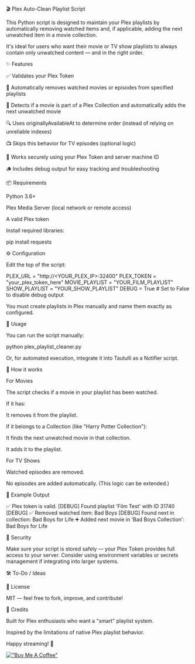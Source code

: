 🎬 Plex Auto-Clean Playlist Script

This Python script is designed to maintain your Plex playlists by automatically removing watched items and, if applicable, adding the next unwatched item in a movie collection.

It's ideal for users who want their movie or TV show playlists to always contain only unwatched content — and in the right order.

✨ Features

✅ Validates your Plex Token

🧹 Automatically removes watched movies or episodes from specified playlists

🔗 Detects if a movie is part of a Plex Collection and automatically adds the next unwatched movie

🔍 Uses originallyAvailableAt to determine order (instead of relying on unreliable indexes)

📺 Skips this behavior for TV episodes (optional logic)

🔐 Works securely using your Plex Token and server machine ID

🪵 Includes debug output for easy tracking and troubleshooting

📦 Requirements

Python 3.6+

Plex Media Server (local network or remote access)

A valid Plex token

Install required libraries:

pip install requests

⚙️ Configuration

Edit the top of the script:

PLEX_URL = "http://<YOUR_PLEX_IP>:32400"
PLEX_TOKEN = "your_plex_token_here"
MOVIE_PLAYLIST = "YOUR_FILM_PLAYLIST"
SHOW_PLAYLIST = "YOUR_SHOW_PLAYLIST"
DEBUG = True  # Set to False to disable debug output

You must create playlists in Plex manually and name them exactly as configured.

🚀 Usage

You can run the script manually:

python plex_playlist_cleaner.py

Or, for automated execution, integrate it into Tautulli as a Notifier script.

🧠 How it works

For Movies

The script checks if a movie in your playlist has been watched.

If it has:

It removes it from the playlist.

If it belongs to a Collection (like "Harry Potter Collection"):

It finds the next unwatched movie in that collection.

It adds it to the playlist.

For TV Shows

Watched episodes are removed.

No episodes are added automatically. (This logic can be extended.)

📂 Example Output

✅ Plex token is valid.
[DEBUG] Found playlist 'Film Test' with ID 31740
[DEBUG] ✅ Removed watched item: Bad Boys
[DEBUG] Found next in collection: Bad Boys for Life
➕ Added next movie in 'Bad Boys Collection': Bad Boys for Life

🔐 Security

Make sure your script is stored safely — your Plex Token provides full access to your server.
Consider using environment variables or secrets management if integrating into larger systems.

🛠️ To-Do / Ideas



📄 License

MIT — feel free to fork, improve, and contribute!

🙏 Credits

Built for Plex enthusiasts who want a "smart" playlist system.

Inspired by the limitations of native Plex playlist behavior.

Happy streaming! 🍿

[!["Buy Me A Coffee"](https://www.buymeacoffee.com/assets/img/custom_images/orange_img.png)](https://www.buymeacoffee.com/MB053)
